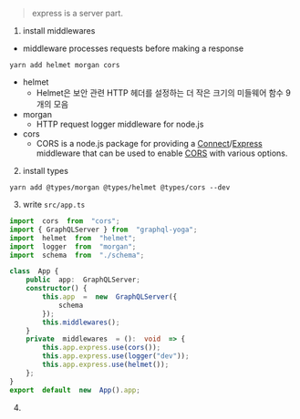 > express is a server part.
> 
1. install middlewares
- middleware processes requests before making a response
```
yarn add helmet morgan cors
```
- helmet
	-  Helmet은 보안 관련 HTTP 헤더를 설정하는 더 작은 크기의 미들웨어 함수 9개의 모음
- morgan
	- HTTP request logger middleware for node.js
- cors
	- CORS is a node.js package for providing a [Connect](http://www.senchalabs.org/connect/)/[Express](http://expressjs.com/) middleware that can be used to enable [CORS](http://en.wikipedia.org/wiki/Cross-origin_resource_sharing) with various options.

2. install types
```
yarn add @types/morgan @types/helmet @types/cors --dev
```

3.  write `src/app.ts`
```typescript
import  cors  from  "cors";
import { GraphQLServer } from  "graphql-yoga";
import  helmet  from  "helmet";
import  logger  from  "morgan";
import  schema  from  "./schema";

class  App {
	public  app:  GraphQLServer;
	constructor() {
		this.app  =  new  GraphQLServer({
			schema
		});
		this.middlewares();
	}
	private  middlewares  = ():  void  => {
		this.app.express.use(cors());
		this.app.express.use(logger("dev"));
		this.app.express.use(helmet());
	};
}
export  default  new  App().app;
```

4. 
<!--stackedit_data:
eyJoaXN0b3J5IjpbNTkzNDMxMTAsLTIxMjI0NDc1NjcsLTIwOD
g3NDY2MTJdfQ==
-->
